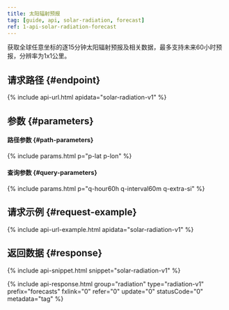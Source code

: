 ```yaml
---
title: 太阳辐射预报
tag: [guide, api, solar-radiation, forecast]
ref: 1-api-solar-radiation-forecast
---
```


获取全球任意坐标的逐15分钟太阳辐射预报及相关数据，最多支持未来60小时预报，分辨率为1x1公里。

## 请求路径 {#endpoint}

{% include api-url.html apidata="solar-radiation-v1" %}

## 参数 {#parameters}

#### 路径参数 {#path-parameters}

{% include params.html p="p-lat p-lon" %}

#### 查询参数 {#query-parameters}

{% include params.html p="q-hour60h q-interval60m q-extra-si" %}

## 请求示例 {#request-example}

{% include api-url-example.html apidata="solar-radiation-v1" %}

## 返回数据 {#response}

{% include api-snippet.html snippet="solar-radiation-v1" %}

{% include api-response.html group="radiation" type="radiation-v1" prefix="forecasts" fxlink="0" refer="0" update="0" statusCode="0" metadata="tag" %}
